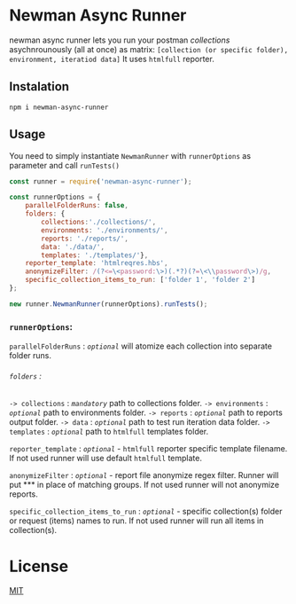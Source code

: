 # Newman Async Runner
newman async runner lets you run your postman *collections* asychnrounously (all at once) as matrix:
```[collection (or specific folder), environment, iteratiod data]```
It uses `htmlfull` reporter.

## Instalation
```
npm i newman-async-runner
```

## Usage
You need to simply instantiate ```NewmanRunner``` with ```runnerOptions``` as parameter and call ```runTests()``` 
```javascript
const runner = require('newman-async-runner');

const runnerOptions = {
    parallelFolderRuns: false,                                  
    folders: {
        collections:'./collections/',                  
        environments: './environments/',            
        reports: './reports/', 
        data: './data/',                                  
        templates: './templates/'},                          
    reporter_template: 'htmlreqres.hbs',
    anonymizeFilter: /(?<=\<password:\>)(.*?)(?=\<\\password\>)/g,                     
    specific_collection_items_to_run: ['folder 1', 'folder 2']
};

new runner.NewmanRunner(runnerOptions).runTests();
```

### ```runnerOptions```:
```parallelFolderRuns``` : *`optional`* will atomize each collection into separate folder runs.

###### ```folders``` :
```-> collections``` : *`mandatory`*  path to collections folder.
```-> environments``` : *`optional`*  path to environments folder.
```-> reports``` : *`optional`*  path to reports output folder.
```-> data``` : *`optional`*  path to test run iteration data folder.
```-> templates``` : *`optional`*  path to `htmlfull` templates folder.

```reporter_template``` : *`optional`* - `htmlfull` reporter specific template filename. If not used runner will use default ```htmlfull``` template.

```anonymizeFilter``` : *`optional`* - report file anonymize regex filter. Runner will put *** in place of matching groups. If not used runner will not anonymize reports.

```specific_collection_items_to_run``` : *`optional`* - specific collection(s) folder or request (items) names to run. If not used runner will run all items in collection(s).

# License
[MIT](https://raw.githubusercontent.com/dawiddiwad/newman-async-runner/master/LICENSE)